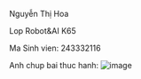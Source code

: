 Nguyễn Thị Hoa

Lop Robot&AI K65

Ma Sinh vien: 243332116

Anh chup bai thuc hanh:
![image](https://github.com/user-attachments/assets/39c4ac32-1b40-46bd-835f-529a806835b2)

